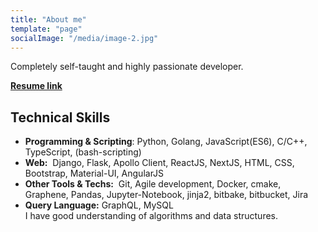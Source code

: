 ```yaml
---
title: "About me"
template: "page"
socialImage: "/media/image-2.jpg"
---
```


Completely self-taught and highly passionate developer. <br>

**[Resume link](https://github.com/AsadullahFarooqi/resume/blob/master/Asadullah%20Farooqi%20Resume%20(1).pdf)**


## Technical Skills <br>
- **Programming & Scripting**:​ Python, Golang, JavaScript(ES6), C/C++, TypeScript, (​bash-scripting​) <br>
- **Web:** ​ Django, Flask, Apollo Client, ReactJS, NextJS, HTML, CSS, Bootstrap, Material-UI, AngularJS <br>
- **Other Tools & Techs:** ​ Git, Agile development, Docker, cmake, Graphene, Pandas, Jupyter-Notebook, jinja2, bitbake, bitbucket, Jira <br>
- **Query Language:​** GraphQL, MySQL <br>
I have good understanding of algorithms and data structures. 
